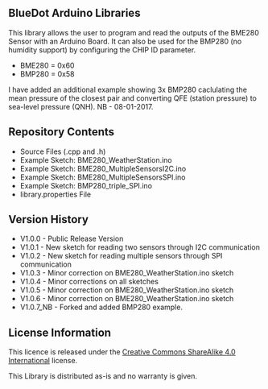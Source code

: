 ## **BlueDot Arduino Libraries**

This library allows the user to program and read the outputs of the BME280 Sensor with an Arduino Board.
It can also be used for the BMP280 (no humidity support) by configuring the CHIP ID parameter.
- BME280 = 0x60
- BMP280 = 0x58

I have added an additional example showing 3x BMP280 caclulating the mean pressure of the closest pair
and converting QFE (station pressure) to sea-level pressure (QNH). NB - 08-01-2017.


## **Repository Contents**

* Source Files (.cpp and .h)
* Example Sketch: BME280_WeatherStation.ino
* Example Sketch: BME280_MultipleSensorsI2C.ino
* Example Sketch: BME280_MultipleSensorsSPI.ino
* Example Sketch: BMP280_triple_SPI.ino
* library.properties File


## **Version History**

* V1.0.0 - Public Release Version
* V1.0.1 - New sketch for reading two sensors through I2C communication
* V1.0.2 - New sketch for reading multiple sensors through SPI communication
* V1.0.3 - Minor correction on BME280_WeatherStation.ino sketch
* V1.0.4 - Minor corrections on all sketches
* V1.0.5 - Minor correction on BME280_WeatherStation.ino sketch
* V1.0.6 - Minor correction on BME280_WeatherStation.ino sketch
* V1.0.7_NB - Forked and added BMP280 example. 


## **License Information**

This licence is released under the [Creative Commons ShareAlike 4.0 International](https://creativecommons.org/licenses/by-sa/4.0/) license.

This Library is distributed as-is and no warranty is given.

